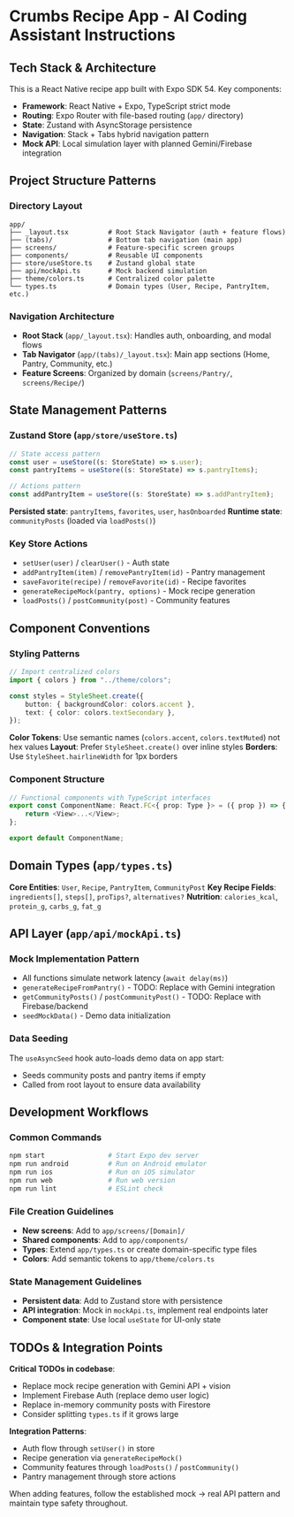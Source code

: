 # Crumbs Recipe App - AI Coding Assistant Instructions

## Tech Stack & Architecture

This is a React Native recipe app built with Expo SDK 54. Key components:
- **Framework**: React Native + Expo, TypeScript strict mode
- **Routing**: Expo Router with file-based routing (`app/` directory)
- **State**: Zustand with AsyncStorage persistence
- **Navigation**: Stack + Tabs hybrid navigation pattern
- **Mock API**: Local simulation layer with planned Gemini/Firebase integration

## Project Structure Patterns

### Directory Layout
```
app/
├── _layout.tsx          # Root Stack Navigator (auth + feature flows)
├── (tabs)/              # Bottom tab navigation (main app)
├── screens/             # Feature-specific screen groups
├── components/          # Reusable UI components
├── store/useStore.ts    # Zustand global state
├── api/mockApi.ts       # Mock backend simulation
├── theme/colors.ts      # Centralized color palette
└── types.ts             # Domain types (User, Recipe, PantryItem, etc.)
```

### Navigation Architecture
- **Root Stack** (`app/_layout.tsx`): Handles auth, onboarding, and modal flows
- **Tab Navigator** (`app/(tabs)/_layout.tsx`): Main app sections (Home, Pantry, Community, etc.)
- **Feature Screens**: Organized by domain (`screens/Pantry/`, `screens/Recipe/`)

## State Management Patterns

### Zustand Store (`app/store/useStore.ts`)
```typescript
// State access pattern
const user = useStore((s: StoreState) => s.user);
const pantryItems = useStore((s: StoreState) => s.pantryItems);

// Actions pattern
const addPantryItem = useStore((s: StoreState) => s.addPantryItem);
```

**Persisted state**: `pantryItems`, `favorites`, `user`, `hasOnboarded`
**Runtime state**: `communityPosts` (loaded via `loadPosts()`)

### Key Store Actions
- `setUser(user)` / `clearUser()` - Auth state
- `addPantryItem(item)` / `removePantryItem(id)` - Pantry management
- `saveFavorite(recipe)` / `removeFavorite(id)` - Recipe favorites
- `generateRecipeMock(pantry, options)` - Mock recipe generation
- `loadPosts()` / `postCommunity(post)` - Community features

## Component Conventions

### Styling Patterns
```typescript
// Import centralized colors
import { colors } from "../theme/colors";

const styles = StyleSheet.create({
    button: { backgroundColor: colors.accent },
    text: { color: colors.textSecondary },
});
```

**Color Tokens**: Use semantic names (`colors.accent`, `colors.textMuted`) not hex values
**Layout**: Prefer `StyleSheet.create()` over inline styles
**Borders**: Use `StyleSheet.hairlineWidth` for 1px borders

### Component Structure
```typescript
// Functional components with TypeScript interfaces
export const ComponentName: React.FC<{ prop: Type }> = ({ prop }) => {
    return <View>...</View>;
};

export default ComponentName;
```

## Domain Types (`app/types.ts`)

**Core Entities**: `User`, `Recipe`, `PantryItem`, `CommunityPost`
**Key Recipe Fields**: `ingredients[]`, `steps[]`, `proTips?`, `alternatives?`
**Nutrition**: `calories_kcal`, `protein_g`, `carbs_g`, `fat_g`

## API Layer (`app/api/mockApi.ts`)

### Mock Implementation Pattern
- All functions simulate network latency (`await delay(ms)`)
- `generateRecipeFromPantry()` - TODO: Replace with Gemini integration
- `getCommunityPosts()` / `postCommunityPost()` - TODO: Replace with Firebase/backend
- `seedMockData()` - Demo data initialization

### Data Seeding
The `useAsyncSeed` hook auto-loads demo data on app start:
- Seeds community posts and pantry items if empty
- Called from root layout to ensure data availability

## Development Workflows

### Common Commands
```bash
npm start                # Start Expo dev server
npm run android          # Run on Android emulator
npm run ios              # Run on iOS simulator
npm run web              # Run web version
npm run lint             # ESLint check
```

### File Creation Guidelines
- **New screens**: Add to `app/screens/[Domain]/`
- **Shared components**: Add to `app/components/`
- **Types**: Extend `app/types.ts` or create domain-specific type files
- **Colors**: Add semantic tokens to `app/theme/colors.ts`

### State Management Guidelines
- **Persistent data**: Add to Zustand store with persistence
- **API integration**: Mock in `mockApi.ts`, implement real endpoints later
- **Component state**: Use local `useState` for UI-only state

## TODOs & Integration Points

**Critical TODOs in codebase**:
- Replace mock recipe generation with Gemini API + vision
- Implement Firebase Auth (replace demo user logic)
- Replace in-memory community posts with Firestore
- Consider splitting `types.ts` if it grows large

**Integration Patterns**:
- Auth flow through `setUser()` in store
- Recipe generation via `generateRecipeMock()` 
- Community features through `loadPosts()` / `postCommunity()`
- Pantry management through store actions

When adding features, follow the established mock → real API pattern and maintain type safety throughout.